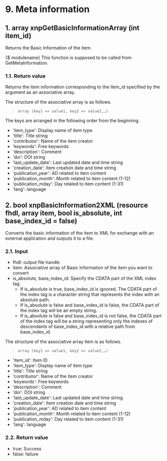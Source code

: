 # 9. Meta information

## 1. array xnpGetBasicInformationArray \(int item\_id\)

Returns the Basic Information of the item.

{$ modulename} This function is supposed to be called from GetMetaInformation.

### 1.1. Return value

Returns the item information corresponding to the item\_id specified by the argument as an associative array.

The structure of the associative array is as follows.

> ```text
> array (key1 => value1, key2 => value2,…)
> ```

The keys are arranged in the following order from the beginning.

* 'item\_type': Display name of item type
* 'title': Title string
* 'contributor': Name of the item creator
* 'keywords': Free keywords
* 'description': Comment
* 'doi': DOI string
* 'last\_update\_date': Last updated date and time string
* 'creation\_date': Item creation date and time string
* 'publication\_year': AD related to item content
* 'publication\_month': Month related to item content \(1-12\)
* 'publication\_mday': Day related to item content \(1-31\)
* 'lang': language

## 2. bool xnpBasicInformation2XML \(resource fhdl, array item, bool is\_absolute, int base\_index\_id = false\)

Converts the basic information of the item to XML for exchange with an external application and outputs it to a file.

### 2.1. Input

* fhdl: output file handle
* item: Associative array of Basic Information of the item you want to convert
* is\_absolute, base\_index\_id: Specify the CDATA part of the XML index tag.
  * If is\_absolute is true, base\_index\_id is ignored. The CDATA part of the index tag is a character string that represents the index with an absolute path.
  * If is\_absolute is false and base\_index\_id is false, the CDATA part of the index tag will be an empty string.
  * If is\_absolute is false and base\_index\_id is not false, the CDATA part of the index tag will be a string representing only the indexes of descendants of base\_index\_id with a relative path from base\_index\_id.

The structure of the associative array item is as follows.

> ```text
> array (key1 => value1, key2 => value2,…)
> ```

* 'item\_id': Item ID
* 'item\_type': Display name of item type
* 'title': Title string
* 'contributor': Name of the item creator
* 'keywords': Free keywords
* 'description': Comment
* 'doi': DOI string
* 'last\_update\_date': Last updated date and time string
* 'creation\_date': Item creation date and time string
* 'publication\_year': AD related to item content
* 'publication\_month': Month related to item content \(1-12\)
* 'publication\_mday': Day related to item content \(1-31\)
* 'lang': language

### 2.2. Return value

* true: Success
* false: failure

